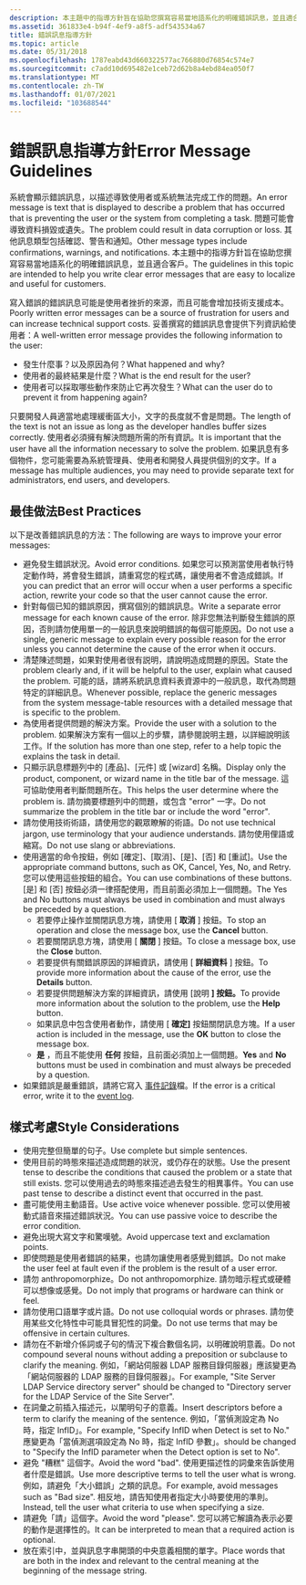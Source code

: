 ```yaml
---
description: 本主題中的指導方針旨在協助您撰寫容易當地語系化的明確錯誤訊息，並且適合客戶。
ms.assetid: 361833e4-b94f-4ef9-a8f5-adf543534a67
title: 錯誤訊息指導方針
ms.topic: article
ms.date: 05/31/2018
ms.openlocfilehash: 1787eabd43d660322577ac766880d76854c574e7
ms.sourcegitcommit: c7add10d695482e1ceb72d62b8a4ebd84ea050f7
ms.translationtype: MT
ms.contentlocale: zh-TW
ms.lasthandoff: 01/07/2021
ms.locfileid: "103688544"
---
```

# <a name="error-message-guidelines"></a><span data-ttu-id="d6cc2-103">錯誤訊息指導方針</span><span class="sxs-lookup"><span data-stu-id="d6cc2-103">Error Message Guidelines</span></span>

<span data-ttu-id="d6cc2-104">系統會顯示錯誤訊息，以描述導致使用者或系統無法完成工作的問題。</span><span class="sxs-lookup"><span data-stu-id="d6cc2-104">An error message is text that is displayed to describe a problem that has occurred that is preventing the user or the system from completing a task.</span></span> <span data-ttu-id="d6cc2-105">問題可能會導致資料損毀或遺失。</span><span class="sxs-lookup"><span data-stu-id="d6cc2-105">The problem could result in data corruption or loss.</span></span> <span data-ttu-id="d6cc2-106">其他訊息類型包括確認、警告和通知。</span><span class="sxs-lookup"><span data-stu-id="d6cc2-106">Other message types include confirmations, warnings, and notifications.</span></span> <span data-ttu-id="d6cc2-107">本主題中的指導方針旨在協助您撰寫容易當地語系化的明確錯誤訊息，並且適合客戶。</span><span class="sxs-lookup"><span data-stu-id="d6cc2-107">The guidelines in this topic are intended to help you write clear error messages that are easy to localize and useful for customers.</span></span>

<span data-ttu-id="d6cc2-108">寫入錯誤的錯誤訊息可能是使用者挫折的來源，而且可能會增加技術支援成本。</span><span class="sxs-lookup"><span data-stu-id="d6cc2-108">Poorly written error messages can be a source of frustration for users and can increase technical support costs.</span></span> <span data-ttu-id="d6cc2-109">妥善撰寫的錯誤訊息會提供下列資訊給使用者：</span><span class="sxs-lookup"><span data-stu-id="d6cc2-109">A well-written error message provides the following information to the user:</span></span>

-   <span data-ttu-id="d6cc2-110">發生什麼事？以及原因為何？</span><span class="sxs-lookup"><span data-stu-id="d6cc2-110">What happened and why?</span></span>
-   <span data-ttu-id="d6cc2-111">使用者的最終結果是什麼？</span><span class="sxs-lookup"><span data-stu-id="d6cc2-111">What is the end result for the user?</span></span>
-   <span data-ttu-id="d6cc2-112">使用者可以採取哪些動作來防止它再次發生？</span><span class="sxs-lookup"><span data-stu-id="d6cc2-112">What can the user do to prevent it from happening again?</span></span>

<span data-ttu-id="d6cc2-113">只要開發人員適當地處理緩衝區大小，文字的長度就不會是問題。</span><span class="sxs-lookup"><span data-stu-id="d6cc2-113">The length of the text is not an issue as long as the developer handles buffer sizes correctly.</span></span> <span data-ttu-id="d6cc2-114">使用者必須擁有解決問題所需的所有資訊。</span><span class="sxs-lookup"><span data-stu-id="d6cc2-114">It is important that the user have all the information necessary to solve the problem.</span></span> <span data-ttu-id="d6cc2-115">如果訊息有多個物件，您可能需要為系統管理員、使用者和開發人員提供個別的文字。</span><span class="sxs-lookup"><span data-stu-id="d6cc2-115">If a message has multiple audiences, you may need to provide separate text for administrators, end users, and developers.</span></span>

## <a name="best-practices"></a><span data-ttu-id="d6cc2-116">最佳做法</span><span class="sxs-lookup"><span data-stu-id="d6cc2-116">Best Practices</span></span>

<span data-ttu-id="d6cc2-117">以下是改善錯誤訊息的方法：</span><span class="sxs-lookup"><span data-stu-id="d6cc2-117">The following are ways to improve your error messages:</span></span>

-   <span data-ttu-id="d6cc2-118">避免發生錯誤狀況。</span><span class="sxs-lookup"><span data-stu-id="d6cc2-118">Avoid error conditions.</span></span> <span data-ttu-id="d6cc2-119">如果您可以預測當使用者執行特定動作時，將會發生錯誤，請重寫您的程式碼，讓使用者不會造成錯誤。</span><span class="sxs-lookup"><span data-stu-id="d6cc2-119">If you can predict that an error will occur when a user performs a specific action, rewrite your code so that the user cannot cause the error.</span></span>
-   <span data-ttu-id="d6cc2-120">針對每個已知的錯誤原因，撰寫個別的錯誤訊息。</span><span class="sxs-lookup"><span data-stu-id="d6cc2-120">Write a separate error message for each known cause of the error.</span></span> <span data-ttu-id="d6cc2-121">除非您無法判斷發生錯誤的原因，否則請勿使用單一的一般訊息來說明錯誤的每個可能原因。</span><span class="sxs-lookup"><span data-stu-id="d6cc2-121">Do not use a single, generic message to explain every possible reason for the error unless you cannot determine the cause of the error when it occurs.</span></span>
-   <span data-ttu-id="d6cc2-122">清楚陳述問題，如果對使用者很有説明，請說明造成問題的原因。</span><span class="sxs-lookup"><span data-stu-id="d6cc2-122">State the problem clearly and, if it will be helpful to the user, explain what caused the problem.</span></span> <span data-ttu-id="d6cc2-123">可能的話，請將系統訊息資料表資源中的一般訊息，取代為問題特定的詳細訊息。</span><span class="sxs-lookup"><span data-stu-id="d6cc2-123">Whenever possible, replace the generic messages from the system message-table resources with a detailed message that is specific to the problem.</span></span>
-   <span data-ttu-id="d6cc2-124">為使用者提供問題的解決方案。</span><span class="sxs-lookup"><span data-stu-id="d6cc2-124">Provide the user with a solution to the problem.</span></span> <span data-ttu-id="d6cc2-125">如果解決方案有一個以上的步驟，請參閱說明主題，以詳細說明該工作。</span><span class="sxs-lookup"><span data-stu-id="d6cc2-125">If the solution has more than one step, refer to a help topic the explains the task in detail.</span></span>
-   <span data-ttu-id="d6cc2-126">只顯示訊息標題列中的 [產品]、[元件] 或 [wizard] 名稱。</span><span class="sxs-lookup"><span data-stu-id="d6cc2-126">Display only the product, component, or wizard name in the title bar of the message.</span></span> <span data-ttu-id="d6cc2-127">這可協助使用者判斷問題所在。</span><span class="sxs-lookup"><span data-stu-id="d6cc2-127">This helps the user determine where the problem is.</span></span> <span data-ttu-id="d6cc2-128">請勿摘要標題列中的問題，或包含 "error" 一字。</span><span class="sxs-lookup"><span data-stu-id="d6cc2-128">Do not summarize the problem in the title bar or include the word "error".</span></span>
-   <span data-ttu-id="d6cc2-129">請勿使用技術術語，請使用您的觀眾瞭解的術語。</span><span class="sxs-lookup"><span data-stu-id="d6cc2-129">Do not use technical jargon, use terminology that your audience understands.</span></span> <span data-ttu-id="d6cc2-130">請勿使用俚語或縮寫。</span><span class="sxs-lookup"><span data-stu-id="d6cc2-130">Do not use slang or abbreviations.</span></span>
-   <span data-ttu-id="d6cc2-131">使用適當的命令按鈕，例如 [確定]、[取消]、[是]、[否] 和 [重試]。</span><span class="sxs-lookup"><span data-stu-id="d6cc2-131">Use the appropriate command buttons, such as OK, Cancel, Yes, No, and Retry.</span></span> <span data-ttu-id="d6cc2-132">您可以使用這些按鈕的組合。</span><span class="sxs-lookup"><span data-stu-id="d6cc2-132">You can use combinations of these buttons.</span></span> <span data-ttu-id="d6cc2-133">[是] 和 [否] 按鈕必須一律搭配使用，而且前面必須加上一個問題。</span><span class="sxs-lookup"><span data-stu-id="d6cc2-133">The Yes and No buttons must always be used in combination and must always be preceded by a question.</span></span>
    -   <span data-ttu-id="d6cc2-134">若要停止操作並關閉訊息方塊，請使用 [ **取消** ] 按鈕。</span><span class="sxs-lookup"><span data-stu-id="d6cc2-134">To stop an operation and close the message box, use the **Cancel** button.</span></span>
    -   <span data-ttu-id="d6cc2-135">若要關閉訊息方塊，請使用 [ **關閉** ] 按鈕。</span><span class="sxs-lookup"><span data-stu-id="d6cc2-135">To close a message box, use the **Close** button.</span></span>
    -   <span data-ttu-id="d6cc2-136">若要提供有關錯誤原因的詳細資訊，請使用 [ **詳細資料** ] 按鈕。</span><span class="sxs-lookup"><span data-stu-id="d6cc2-136">To provide more information about the cause of the error, use the **Details** button.</span></span>
    -   <span data-ttu-id="d6cc2-137">若要提供問題解決方案的詳細資訊，請使用 [說明 **] 按鈕。**</span><span class="sxs-lookup"><span data-stu-id="d6cc2-137">To provide more information about the solution to the problem, use the **Help** button.</span></span>
    -   <span data-ttu-id="d6cc2-138">如果訊息中包含使用者動作，請使用 [ **確定]** 按鈕關閉訊息方塊。</span><span class="sxs-lookup"><span data-stu-id="d6cc2-138">If a user action is included in the message, use the **OK** button to close the message box.</span></span>
    -   <span data-ttu-id="d6cc2-139">**是** ，而且不能使用 **任何** 按鈕，且前面必須加上一個問題。</span><span class="sxs-lookup"><span data-stu-id="d6cc2-139">**Yes** and **No** buttons must be used in combination and must always be preceded by a question.</span></span>
-   <span data-ttu-id="d6cc2-140">如果錯誤是嚴重錯誤，請將它寫入 [事件記錄](../eventlog/event-logging.md)檔。</span><span class="sxs-lookup"><span data-stu-id="d6cc2-140">If the error is a critical error, write it to the [event log](../eventlog/event-logging.md).</span></span>

## <a name="style-considerations"></a><span data-ttu-id="d6cc2-141">樣式考慮</span><span class="sxs-lookup"><span data-stu-id="d6cc2-141">Style Considerations</span></span>

-   <span data-ttu-id="d6cc2-142">使用完整但簡單的句子。</span><span class="sxs-lookup"><span data-stu-id="d6cc2-142">Use complete but simple sentences.</span></span>
-   <span data-ttu-id="d6cc2-143">使用目前的時態來描述造成問題的狀況，或仍存在的狀態。</span><span class="sxs-lookup"><span data-stu-id="d6cc2-143">Use the present tense to describe the conditions that caused the problem or a state that still exists.</span></span> <span data-ttu-id="d6cc2-144">您可以使用過去的時態來描述過去發生的相異事件。</span><span class="sxs-lookup"><span data-stu-id="d6cc2-144">You can use past tense to describe a distinct event that occurred in the past.</span></span>
-   <span data-ttu-id="d6cc2-145">盡可能使用主動語音。</span><span class="sxs-lookup"><span data-stu-id="d6cc2-145">Use active voice whenever possible.</span></span> <span data-ttu-id="d6cc2-146">您可以使用被動式語音來描述錯誤狀況。</span><span class="sxs-lookup"><span data-stu-id="d6cc2-146">You can use passive voice to describe the error condition.</span></span>
-   <span data-ttu-id="d6cc2-147">避免出現大寫文字和驚嘆號。</span><span class="sxs-lookup"><span data-stu-id="d6cc2-147">Avoid uppercase text and exclamation points.</span></span>
-   <span data-ttu-id="d6cc2-148">即使問題是使用者錯誤的結果，也請勿讓使用者感覺到錯誤。</span><span class="sxs-lookup"><span data-stu-id="d6cc2-148">Do not make the user feel at fault even if the problem is the result of a user error.</span></span>
-   <span data-ttu-id="d6cc2-149">請勿 anthropomorphize。</span><span class="sxs-lookup"><span data-stu-id="d6cc2-149">Do not anthropomorphize.</span></span> <span data-ttu-id="d6cc2-150">請勿暗示程式或硬體可以想像或感覺。</span><span class="sxs-lookup"><span data-stu-id="d6cc2-150">Do not imply that programs or hardware can think or feel.</span></span>
-   <span data-ttu-id="d6cc2-151">請勿使用口語單字或片語。</span><span class="sxs-lookup"><span data-stu-id="d6cc2-151">Do not use colloquial words or phrases.</span></span> <span data-ttu-id="d6cc2-152">請勿使用某些文化特性中可能具冒犯性的詞彙。</span><span class="sxs-lookup"><span data-stu-id="d6cc2-152">Do not use terms that may be offensive in certain cultures.</span></span>
-   <span data-ttu-id="d6cc2-153">請勿在不新增介係詞或子句的情況下複合數個名詞，以明確說明意義。</span><span class="sxs-lookup"><span data-stu-id="d6cc2-153">Do not compound several nouns without adding a preposition or subclause to clarify the meaning.</span></span> <span data-ttu-id="d6cc2-154">例如，「網站伺服器 LDAP 服務目錄伺服器」應該變更為「網站伺服器的 LDAP 服務的目錄伺服器」。</span><span class="sxs-lookup"><span data-stu-id="d6cc2-154">For example, "Site Server LDAP Service directory server" should be changed to "Directory server for the LDAP Service of the Site Server".</span></span>
-   <span data-ttu-id="d6cc2-155">在詞彙之前插入描述元，以闡明句子的意義。</span><span class="sxs-lookup"><span data-stu-id="d6cc2-155">Insert descriptors before a term to clarify the meaning of the sentence.</span></span> <span data-ttu-id="d6cc2-156">例如，「當偵測設定為 No 時，指定 InfID」。</span><span class="sxs-lookup"><span data-stu-id="d6cc2-156">For example, "Specify InfID when Detect is set to No."</span></span> <span data-ttu-id="d6cc2-157">應變更為「當偵測選項設定為 No 時，指定 InfID 參數」。</span><span class="sxs-lookup"><span data-stu-id="d6cc2-157">should be changed to "Specify the InfID parameter when the Detect option is set to No".</span></span>
-   <span data-ttu-id="d6cc2-158">避免 "糟糕" 這個字。</span><span class="sxs-lookup"><span data-stu-id="d6cc2-158">Avoid the word "bad".</span></span> <span data-ttu-id="d6cc2-159">使用更描述性的詞彙來告訴使用者什麼是錯誤。</span><span class="sxs-lookup"><span data-stu-id="d6cc2-159">Use more descriptive terms to tell the user what is wrong.</span></span> <span data-ttu-id="d6cc2-160">例如，請避免「大小錯誤」之類的訊息。</span><span class="sxs-lookup"><span data-stu-id="d6cc2-160">For example, avoid messages such as "Bad size".</span></span> <span data-ttu-id="d6cc2-161">相反地，請告知使用者指定大小時要使用的準則。</span><span class="sxs-lookup"><span data-stu-id="d6cc2-161">Instead, tell the user what criteria to use when specifying a size.</span></span>
-   <span data-ttu-id="d6cc2-162">請避免「請」這個字。</span><span class="sxs-lookup"><span data-stu-id="d6cc2-162">Avoid the word "please".</span></span> <span data-ttu-id="d6cc2-163">您可以將它解讀為表示必要的動作是選擇性的。</span><span class="sxs-lookup"><span data-stu-id="d6cc2-163">It can be interpreted to mean that a required action is optional.</span></span>
-   <span data-ttu-id="d6cc2-164">放在索引中，並與訊息字串開頭的中央意義相關的單字。</span><span class="sxs-lookup"><span data-stu-id="d6cc2-164">Place words that are both in the index and relevant to the central meaning at the beginning of the message string.</span></span>

 

 
